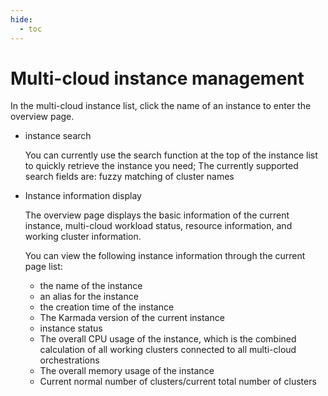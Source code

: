 ```yaml
---
hide:
  - toc
---
```


# Multi-cloud instance management

In the multi-cloud instance list, click the name of an instance to enter the overview page.

<!--screenshot-->

- instance search

    You can currently use the search function at the top of the instance list to quickly retrieve the instance you need;
    The currently supported search fields are: fuzzy matching of cluster names

- Instance information display

    The overview page displays the basic information of the current instance, multi-cloud workload status, resource information, and working cluster information.

    <!--screenshot-->

    You can view the following instance information through the current page list:

    - the name of the instance
    - an alias for the instance
    - the creation time of the instance
    - The Karmada version of the current instance
    - instance status
    - The overall CPU usage of the instance, which is the combined calculation of all working clusters connected to all multi-cloud orchestrations
    - The overall memory usage of the instance
    - Current normal number of clusters/current total number of clusters